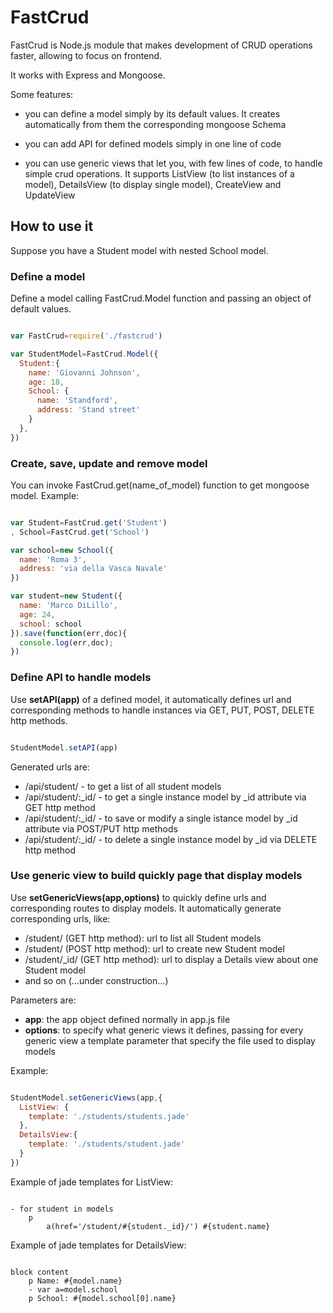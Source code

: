 # FastCrud


FastCrud is Node.js module that makes development of CRUD operations faster, allowing to focus on frontend.

It works with Express and Mongoose.

Some features:

* you can define a model simply by its default values. It creates automatically from them the corresponding mongoose Schema

* you can add API for defined models simply in one line of code

* you can use generic views that let you, with few lines of code, to handle simple crud operations. It supports ListView (to list instances of a model), DetailsView (to display single model), CreateView and UpdateView 


## How to use it

Suppose you have a Student model with nested School model.

### Define a model

Define a model calling FastCrud.Model function and passing an object of default values.

```js

var FastCrud=require('./fastcrud')

var StudentModel=FastCrud.Model({
  Student:{
    name: 'Giovanni Johnson',
    age: 18,
    School: {
      name: 'Standford',
      address: 'Stand street'
    }
  },
})

```

### Create, save, update and remove model

You can invoke FastCrud.get(name_of_model) function to get mongoose model. Example:

```js

var Student=FastCrud.get('Student')
, School=FastCrud.get('School')

var school=new School({
  name: 'Roma 3',
  address: 'via della Vasca Navale'
})

var student=new Student({
  name: 'Marco DiLillo',
  age: 24,
  school: school
}).save(function(err,doc){
  console.log(err,doc);
})

```

### Define API to handle models

Use **setAPI(app)** of a defined model, it automatically defines url and corresponding methods to handle instances via GET, PUT, POST, DELETE http methods.


```js

StudentModel.setAPI(app)

```

Generated urls are:
* /api/student/ - to get a list of all student models
* /api/student/:_id/ - to get a single instance model by _id attribute via GET http method
* /api/student/:_id/ - to save or modify a single istance model by _id attribute via POST/PUT http methods
* /api/student/:_id/ - to delete a single instance model by _id via DELETE http method

### Use generic view to build quickly page that display models

Use **setGenericViews(app,options)** to quickly define urls and corresponding routes to display models. It automatically generate corresponding urls, like:
* /student/ (GET http method): url to list all Student models
* /student/ (POST http method): url to create new Student model
* /student/_id/ (GET http method): url to display a Details view about one Student model
* and so on (...under construction...)  

Parameters are:
* **app**: the app object defined normally in app.js file
* **options**: to specify what generic views it defines, passing for every generic view a template parameter that specify the file used to display models

Example: 

```js

StudentModel.setGenericViews(app,{
  ListView: {
    template: './students/students.jade'
  },
  DetailsView:{
    template: './students/student.jade'
  }
})

```

Example of jade templates for ListView:

```jade

- for student in models
	p 
		a(href='/student/#{student._id}/') #{student.name} 

```

Example of jade templates for DetailsView:

```jade

block content
	p Name: #{model.name} 
	- var a=model.school
	p School: #{model.school[0].name} 

```

